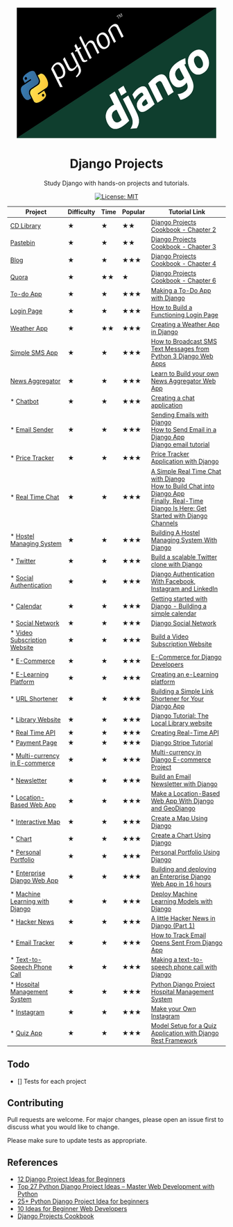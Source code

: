 <p align="center">
  <img alt="Python and Django logos" width="460" height="300" src="django.jpg">
</p>
<h1 align="center">Django Projects</h1>

<p align="center">
    Study Django with hands-on projects and tutorials.
</p>

<p align="center">
    <a href="./LICENSE">
        <img alt="License: MIT" src="https://img.shields.io/badge/License-MIT-yellow.svg">
    </a>
</p>
<!--
28. Interactive Web Maps -> Ex.: Language over the world
33. Video Chatting Website -->

<!-- ### 14. Text to HTML Generator
### 15. Calorie Counter
### 18. Password-Safe
### 21. Syntax Highlighter
### 23. Dictionary Web App
### 24. Railway Enquiry System
### 25. Resume Builder
### 26. Notes App
### 29. Pinterest Clone
### 32. Content Management System
### 34. Form Builder and Statistics
### 36. Invoice Generator
### 42. Vehicle Number Plate Recognition
### 46. Media Player  -->

|           Project             | Difficulty | Time | Popular |   Tutorial Link |
|-------------------------------|------------|------|---------|-----------------|
| [CD Library](./cd_library)    |     ★      |  ★   |    ★★   | [Django Projects Cookbook - Chapter 2](http://books.agiliq.com/projects/djenofdjango/en/latest/models-tutorial.html) |
| [Pastebin](./pastebin)        |     ★      |  ★   |    ★★   | [Django Projects Cookbook - Chapter 3](http://books.agiliq.com/projects/djenofdjango/en/latest/chapter3.html) |
| [Blog](./blog)                |     ★      |  ★   |    ★★★  | [Django Projects Cookbook - Chapter 4](http://books.agiliq.com/projects/djenofdjango/en/latest/chapter4.html#views) |
| [Quora](./quora)              |     ★      |  ★★  |    ★    | [Django Projects Cookbook - Chapter 6](http://books.agiliq.com/projects/djenofdjango/en/latest/chapter6.html) |
| [To-do App](./todo)           |     ★      |  ★   |    ★★★  | [Making a To-Do App with Django](https://www.youtube.com/watch?v=ovql0Ui3n_I) |
| [Login Page](./login_system)  |     ★      |  ★   |    ★★★  | [How to Build a Functioning Login Page](https://www.youtube.com/watch?v=p_n7g6tVloU) |
| [Weather App](./weather)      |     ★      |  ★★  |    ★★★  | [Creating a Weather App in Django](https://www.youtube.com/watch?v=v7xjdXWZafY) |
| [Simple SMS App](./sms)       |     ★      |  ★   |    ★★★  | [How to Broadcast SMS Text Messages from Python 3 Django Web Apps](https://www.twilio.com/blog/broadcast-sms-text-messages-python-3-django) |
| [News Aggregator](./news_aggregator) |     ★      |  ★   |    ★★★  | [Learn to Build your own News Aggregator Web App](https://data-flair.training/blogs/django-project-news-aggregator-app/) |
| * [Chatbot](./chatbot)        |     ★      |  ★   |    ★★★  | [Creating a chat application](https://channels.readthedocs.io/en/latest/tutorial/) |
| * [Email Sender](./email_sender) |     ★      |  ★   |    ★★★  | [Sending Emails with Django](https://blog.mailtrap.io/django-send-email/) </br> [How to Send Email in a Django App](https://simpleisbetterthancomplex.com/tutorial/2016/06/13/how-to-send-email.html) </br> [Django email tutorial](http://zetcode.com/django/email/) |
| * [Price Tracker](./price_tracker) |     ★      |  ★   |    ★★★  | [Price Tracker Application with Django](https://dev.to/coderasha/price-tracker-application-with-django-track-discounts-889) |
| * [Real Time Chat](./chat) |     ★      |  ★   |    ★★★  | [A Simple Real Time Chat with Django](https://revs.runtime-revolution.com/a-simple-real-time-chat-with-django-channels-and-react-b73edc3a79f2) </br> [How to Build Chat into Django App](https://www.twilio.com/blog/2018/05/build-chat-python-django-applications-programmable-chat.html) </br> [Finally, Real-Time Django Is Here: Get Started with Django Channels](https://blog.heroku.com/in_deep_with_django_channels_the_future_of_real_time_apps_in_django) |
| * [Hostel Managing System](/.hostel) |     ★      |  ★   |    ★★★  | [Building A Hostel Managing System With Django](https://medium.com/nybles/building-a-hostel-managing-system-with-django-d2dc85d9dec2) |
| * [Twitter](./twitter) |     ★      |  ★   |    ★★★  | [Build a scalable Twitter clone with Django](https://getstream.io/blog/build-a-scalable-twitter-clone-with-django-and-stream/) |
| * [Social Authentication](./social_auth) |     ★      |  ★   |    ★★★  | [Django Authentication With Facebook, Instagram and LinkedIn](https://www.digitalocean.com/community/tutorials/django-authentication-with-facebook-instagram-and-linkedin) |
| * [Calendar](./calendar) |     ★      |  ★   |    ★★★  | [Getting started with Django - Building a simple calendar](https://alexpnt.github.io/2017/07/15/django-calendar/) |
| * [Social Network](./social_network) |     ★      |  ★   |    ★★★  | [Django Social Network](https://github.com/manjurulhoque/django-social-network) |
| * [Video Subscription Website](./video_subscription) |     ★      |  ★   |    ★★★  | [Build a Video Subscription Website](https://www.youtube.com/watch?v=zu2PBUHMEew) |
| * [E-Commerce](./e-commerce) |     ★      |  ★   |    ★★★  | [E-Commerce for Django Developers](https://snipcart.com/blog/django-ecommerce-tutorial-wagtail-cms) |
| * [E-Learning Platform](./e-learning) |     ★      |  ★   |    ★★★  | [Creating an e-Learning platform](https://subscription.packtpub.com/book/web_development/9781784391911/10/ch10lvl1sec61/creating-an-e-learning-platform) |
| * [URL Shortener](./url_shortener) |     ★      |  ★   |    ★★★  | [Building a Simple Link Shortener for Your Django App](https://dev.to/chris1610/building-a-simple-link-shortener-for-your-django-app-3apf) |
| * [Library Website](./library) |     ★      |  ★   |    ★★★  | [Django Tutorial: The Local Library website](https://developer.mozilla.org/en-US/docs/Learn/Server-side/Django/Tutorial_local_library_website) |
| * [Real Time API](./real_time_api) |     ★      |  ★   |    ★★★  | [Creating Real-Time API](https://blog.soshace.com/creating-real-time-api-with-beautiful-soup-and-django-rest-framework/) |
| * [Payment Page](./payment) |     ★      |  ★   |    ★★★  | [Django Stripe Tutorial](https://testdriven.io/blog/django-stripe-tutorial/) |
| * [Multi-currency in E-commerce](./multi_currency) |     ★      |  ★   |    ★★★  | [Multi-currency in Django E-commerce Project](https://metaclass.co/django_multicurrency.html) |
| * [Newsletter](./newsletter) |     ★      |  ★   |    ★★★  | [Build an Email Newsletter with Django](https://www.twilio.com/blog/build-email-newsletter-django-twilio-sendgrid) |
| * [Location-Based Web App](./location) |     ★      |  ★   |    ★★★  | [Make a Location-Based Web App With Django and GeoDjango](https://realpython.com/location-based-app-with-geodjango-tutorial/) |
| * [Interactive Map](./interactive_map) |     ★      |  ★   |    ★★★  | [Create a Map Using Django](https://www.fusioncharts.com/dev/getting-started/django/your-first-map-using-django) |
| * [Chart](./chart) |     ★      |  ★   |    ★★★  | [Create a Chart Using Django](https://www.fusioncharts.com/dev/getting-started/django/your-first-chart-using-django) |
| * [Personal Portfolio](./portfolio) |     ★      |  ★   |    ★★★  | [Personal Portfolio Using Django](https://medium.com/@mehulkothari05/personal-portfolio-using-django-dba49c355905) |
| * [Enterprise Django Web App](./enterprise) |     ★      |  ★   |    ★★★  | [Building and deploying an Enterprise Django Web App in 16 hours](https://medium.com/python-pandemonium/building-and-deploying-an-enterprise-django-web-app-in-16-hours-79e018f7b94c) |
| * [Machine Learning with Django](./machine_learning) |     ★      |  ★   |    ★★★  | [Deploy Machine Learning Models with Django](https://www.deploymachinelearning.com/#add-ml-algorithms-to-the-server-code) |
| * [Hacker News](./hacker_news) |     ★      |  ★   |    ★★★  | [A little Hacker News in Django (Part 1)](https://medium.com/@danieldng/a-little-hacker-news-in-django-part-1-f12aa81dc25d) |
| * [Email Tracker](./email_tracker) |     ★      |  ★   |    ★★★  | [How to Track Email Opens Sent From Django App](https://www.pythoncircle.com/post/626/how-to-track-email-opens-sent-from-django-app/) |
| * [Text-to-Speech Phone Call](./text-to-speech_phone) |     ★      |  ★   |    ★★★  | [Making a text-to-speech phone call with Django](https://www.nexmo.com/blog/2017/08/14/text-to-speech-phone-call-with-django-dr) |
| * [Hospital Management System](./hospital) |     ★      |  ★   |    ★★★  | [Python Django Project Hospital Management System](https://www.youtube.com/watch?v=W3_8IjW0DH8) |
| * [Instagram](./instagram) |     ★      |  ★   |    ★★★  | [Make your Own Instagram](https://www.youtube.com/watch?v=ndGw375nTqI) |
| * [Quiz App](./quiz) |     ★      |  ★   |    ★★★  | [Model Setup for a Quiz Application with Django Rest Framework](https://medium.com/codetensor/create-a-quiz-application-with-django-rest-framework-react-redux-part-one-f0fcae5103fd) |


## Todo

- [] Tests for each project

## Contributing

Pull requests are welcome. For major changes, please open an issue first to
discuss what you would like to change.

Please make sure to update tests as appropriate.

## References

- [12 Django Project Ideas for Beginners](https://pythonistaplanet.com/django-project-ideas/)
- [Top 27 Python Django Project Ideas – Master Web Development with Python](https://data--flair-training.cdn.ampproject.org/v/s/data-flair.training/blogs/django-project-ideas/amp/?usqp=mq331AQFKAGwASA%3D&amp_js_v=0.1#aoh=15824939952732&referrer=https%3A%2F%2Fwww.google.com&amp_tf=From%20%251%24s&ampshare=https%3A%2F%2Fdata-flair.training%2Fblogs%2Fdjango-project-ideas%2F)
- [25+ Python Django Project Idea for beginners](https://dev.to/anuragrana/25-python-django-project-idea-for-beginners-3dk)
- [10 Ideas for Beginner Web Developers](http://excid3.com/blog/10-ideas-for-beginner-web-developers/)
- [Django Projects Cookbook](http://books.agiliq.com/projects/djenofdjango/en/latest/index.html)
